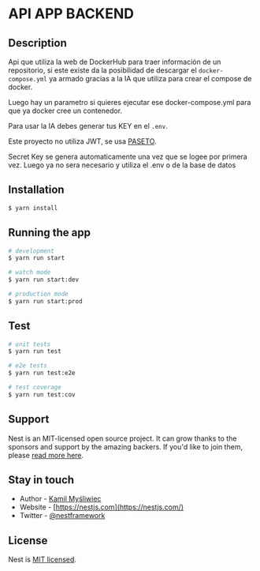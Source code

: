 # API APP BACKEND

## Description

Api que utiliza la web de DockerHub para traer información de un repositorio, si este existe da la posibilidad de descargar el ```docker-compose.yml```
ya armado gracias a la IA que utiliza para crear el compose de docker.

Luego hay un parametro si quieres ejecutar ese docker-compose.yml para que ya docker cree un contenedor.

Para usar la IA debes generar tus KEY en el ```.env```.

Este proyecto no utiliza JWT, se usa  [PASETO](https://paseto.io/).

Secret Key se genera automaticamente una vez que se logee por primera vez. Luego ya no sera necesario y utiliza el .env o de la base de datos

## Installation

```bash
$ yarn install
```

## Running the app

```bash
# development
$ yarn run start

# watch mode
$ yarn run start:dev

# production mode
$ yarn run start:prod
```

## Test

```bash
# unit tests
$ yarn run test

# e2e tests
$ yarn run test:e2e

# test coverage
$ yarn run test:cov
```

## Support

Nest is an MIT-licensed open source project. It can grow thanks to the sponsors and support by the amazing backers. If you'd like to join them, please [read more here](https://docs.nestjs.com/support).

## Stay in touch

- Author - [Kamil Myśliwiec](https://kamilmysliwiec.com)
- Website - [https://nestjs.com](https://nestjs.com/)
- Twitter - [@nestframework](https://twitter.com/nestframework)

## License

Nest is [MIT licensed](LICENSE).
